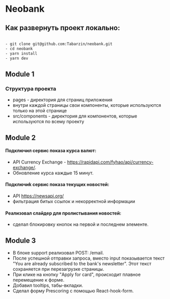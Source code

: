 # Neobank

## Как развернуть проект локально:

```bash

- git clone git@github.com:Tabarzin/neobank.git
- cd neobank
- yarn install
- yarn dev

```

## Module 1

### Структура проекта

- pages - директория для страниц приложения
- внутри каждой страницы свои компоненты, которые используются только на этой странице
- src/components - директория для компонентов, которые используются по всему проекту

## Module 2

#### Подключил сервис показа курса валют:

- API Currency Exchange - https://rapidapi.com/fyhao/api/currency-exchange/.
- Обновление курса каждые 15 минут.

#### Подключиk сервис показа текущих новостей:

- API https://newsapi.org/
- фильтрация битых ссылок и некорректной информации

#### Реализовал слайдер для пролистывания новостей:

- сделал блокировку кнопок на первой и последнем элементе.

## Module 3

- В блоке support реализовал POST: /email.
- После успешной отправки запроса, вместо input показывается текст "You are already subscribed to the bank's newsletter".
  Этот текст сохраняется при перезагрузке страницы.
- При клике на кнопку "Apply for card", происходит плавное перемещение к форме.
- Добавил tooltips, табы-вкладки.
- Сделал форму Prescoring с помощью React-hook-form.
